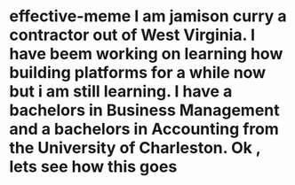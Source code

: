 # effective-meme I am jamison curry a contractor out of West Virginia. I have beem working on learning how building platforms for a while now but i am still learning. I have a bachelors in Business Management and a bachelors in Accounting from the University of Charleston. Ok , lets see how this goes
